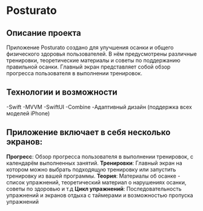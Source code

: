 # Posturato

## Описание проекта

Приложение Posturato создано для улучшения осанки и общего физического здоровья пользователей. В нём предусмотрены различные тренировки, теоретические материалы и советы по поддержанию правильной осанки. Главный экран представляет собой обзор прогресса пользователя в выполнении тренировок.


## Технологии и возможности
-Swift
-MVVM
-SwiftUI
-Combine
-Адаптивный дизайн (поддержка всех моделей iPhone)

## Приложение включает в себя несколько экранов:

**Прогресс**: Обзор прогресса пользователя в выполнении тренировок, с календарём выполненных занятий.
**Тренировки**: Главный экран на котором можно выбрать подходящую тренировку или запустить тренировку из вашей программы.
**Теория**: Материалы об осанке - список упражнений, теоретический материал о нарушениях осанки, советы по здоровью и т.д
**Цикл упражнений**: Последовательность упражнений и экранов отдыха с таймерами и возможностью пропуска упражнений
